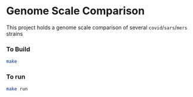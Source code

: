 # Genome Scale Comparison
This project holds a genome scale comparison of several ```covid```/```sars```/```mers``` strains

### To Build
```bash
make
```

### To run
```bash
make run
```